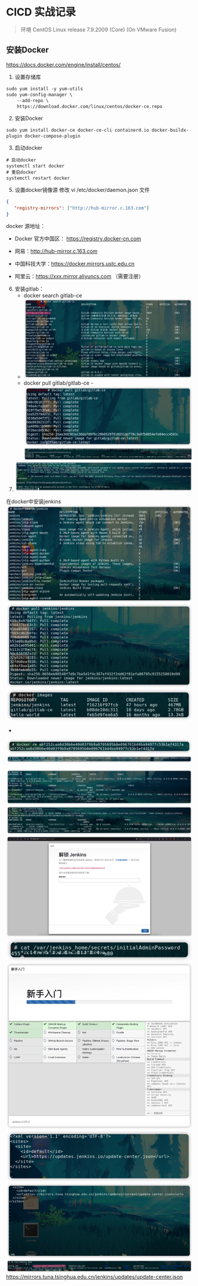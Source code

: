 # CICD 实战记录

> 环境
> CentOS Linux release 7.9.2009 (Core) (On VMware Fusion)

## 安装Docker
https://docs.docker.com/engine/install/centos/

1. 设置存储库
```shell
sudo yum install -y yum-utils
sudo yum-config-manager \
    --add-repo \
    https://download.docker.com/linux/centos/docker-ce.repo
```

2. 安装Docker
```shell
sudo yum install docker-ce docker-ce-cli containerd.io docker-buildx-plugin docker-compose-plugin
```
3. 启动docker
```shell
# 启动docker
systemctl start docker
# 重启docker
systemctl restart docker
```
5. 设置docker镜像源
    修改 vi /etc/docker/daemon.json 文件
```json
{  
   "registry-mirrors": ["http://hub-mirror.c.163.com"]  
}
```
docker 源地址：
- Docker 官方中国区： https://registry.docker-cn.com

- 网易：http://hub-mirror.c.163.com

- 中国科技大学：https://docker.mirrors.ustc.edu.cn

- 阿里云：https://xxx.mirror.aliyuncs.com （需要注册）
6. 安装gitlab：
    - docker search gitlab-ce
    - ![](images/docker_search_gitlab-ce.png)
    - docker pull gitlab/gitlab-ce
      -![](images/Pasted%20image%2020230210110656.png)
      ![](images/Pasted%20image%2020230210110636.png)
1. ![](images/Pasted%20image%2020230210131021.png)

在docker中安装jenkins
![](images/Pasted%20image%2020230210230537.png)
![](images/Pasted%20image%2020230210233637.png)
![](images/Pasted%20image%2020230210233716.png)

-
![](images/Pasted%20image%2020230210232240.png)
![](images/Pasted%20image%2020230210233916.png)

![](images/Pasted%20image%2020230210233952.png)
![](images/Pasted%20image%2020230210235004.png)
![](images/Pasted%20image%2020230210235248.png)
![](images/Pasted%20image%2020230210235412.png)
![](images/Pasted%20image%2020230210235738.png)
![](images/Pasted%20image%2020230211001941.png)
![](images/Pasted%20image%2020230211002215.png)
![](images/Pasted%20image%2020230211002721.png)
https://mirrors.tuna.tsinghua.edu.cn/jenkins/updates/update-center.json